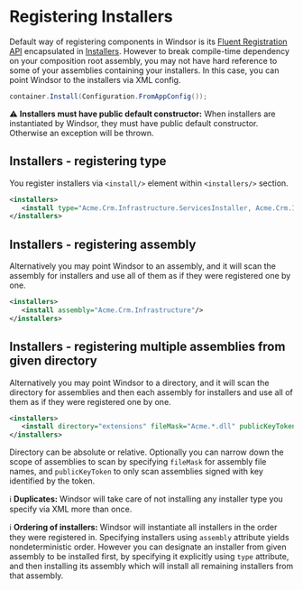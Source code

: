 # Registering Installers

Default way of registering components in Windsor is its [Fluent Registration API](fluent-registration-api.md) encapsulated in [Installers](installers.md). However to break compile-time dependency on your composition root assembly, you may not have hard reference to some of your assemblies containing your installers. In this case, you can point Windsor to the installers via XML config.

```csharp
container.Install(Configuration.FromAppConfig());
```

:warning: **Installers must have public default constructor:** When installers are instantiated by Windsor, they must have public default constructor. Otherwise an exception will be thrown.

## Installers - registering type

You register installers via `<install/>` element within `<installers/>` section.

```xml
<installers>
   <install type="Acme.Crm.Infrastructure.ServicesInstaller, Acme.Crm.Infrastructure"/>
</installers>
```

## Installers - registering assembly

Alternatively you may point Windsor to an assembly, and it will scan the assembly for installers and use all of them as if they were registered one by one.

```xml
<installers>
   <install assembly="Acme.Crm.Infrastructure"/>
</installers>
```

## Installers - registering multiple assemblies from given directory

Alternatively you may point Windsor to a directory, and it will scan the directory for assemblies and then each assembly for installers and use all of them as if they were registered one by one.

```xml
<installers>
   <install directory="extensions" fileMask="Acme.*.dll" publicKeyToken="b77a5c561934e089" />
</installers>
```

Directory can be absolute or relative. Optionally you can narrow down the scope of assemblies to scan by specifying `fileMask` for assembly file names, and `publicKeyToken` to only scan assemblies signed with key identified by the token.

:information_source: **Duplicates:** Windsor will take care of not installing any installer type you specify via XML more than once.

:information_source: **Ordering of installers:** Windsor will instantiate all installers in the order they were registered in. Specifying installers using `assembly` attribute yields nondeterministic order. However you can designate an installer from given assembly to be installed first, by specifying it explicitly using `type` attribute, and then installing its assembly which will install all remaining installers from that assembly.
